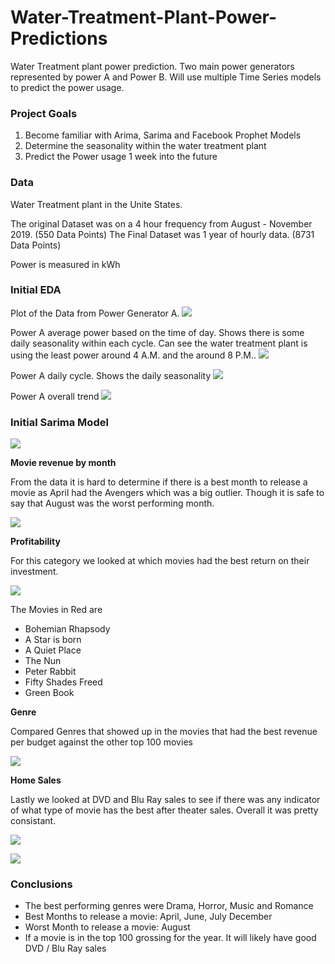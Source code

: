 # Water-Treatment-Plant-Power-Predictions
Water Treatment plant power prediction.  Two main power generators represented by power A and Power B.  Will use multiple Time Series models to predict the power usage.  


### Project Goals
1. Become familiar with Arima, Sarima and Facebook Prophet Models 
2. Determine the seasonality within the water treatment plant 
3. Predict the Power usage 1 week into the future 


### Data
Water Treatment plant in the Unite States.  

The original Dataset was on a 4 hour frequency from August - November 2019.  (550 Data Points)
The Final Dataset was 1 year of hourly data. (8731 Data Points)

Power is measured in kWh

### Initial EDA 

Plot of the Data from Power Generator A. 
![](https://github.com/Landstein/Water-Treatment-Plant-Power-Predictions/blob/master/images/Power%20A%204%20Month%20Data.png)

Power A average power based on the time of day.  Shows there is some daily seasonality within each cycle.  Can see the water treatment plant is using the least power around 4 A.M. and the around 8 P.M.. 
![](https://github.com/Landstein/Water-Treatment-Plant-Power-Predictions/blob/master/images/Power%20A%204%20Month%20Box%20Plot%20.png)

Power A daily cycle.  Shows the daily seasonality 
![](https://github.com/Landstein/Water-Treatment-Plant-Power-Predictions/blob/master/images/ETS%204%20hour%20Cycle%20.png)

Power A overall trend
![](https://github.com/Landstein/Water-Treatment-Plant-Power-Predictions/blob/master/images/Power%20A%204%20month%20trend.png)

### Initial Sarima Model 

![](https://github.com/Landstein/Water-Treatment-Plant-Power-Predictions/blob/master/images/Power%20A%20Sarima%20Model.png)



**Movie revenue by month**

From the data it is hard to determine if there is a best month to release a movie as April had the Avengers which was a big outlier.  Though it is safe to say that August was the worst performing month.  

![](https://github.com/Landstein/TopMovies/blob/master/images/Movie_release_month.png)

**Profitability**

For this category we looked at which movies had the best return on their investment.  

![](https://github.com/Landstein/TopMovies/blob/master/images/top_profit.png)

The Movies in Red are

- Bohemian Rhapsody
- A Star is born 
- A Quiet Place
- The Nun 
- Peter Rabbit
- Fifty Shades Freed 
- Green Book

**Genre**

Compared Genres that showed up in the movies that had the best revenue per budget against the other top 100 movies 

![](https://github.com/Landstein/TopMovies/blob/master/images/genre.png)

**Home Sales**

Lastly we looked at DVD and Blu Ray sales to see if there was any indicator of what type of movie has the best after theater sales.  Overall it was pretty consistant. 

![](https://github.com/Landstein/TopMovies/blob/master/images/homesales.png)

![](https://github.com/Landstein/TopMovies/blob/master/images/revenueandhomesales.png)

### Conclusions 

- The best performing genres were Drama, Horror, Music and Romance 
- Best Months to release a movie: April, June, July December 
- Worst Month to release a movie: August 
- If a movie is in the top 100 grossing for the year.  It will likely have good DVD / Blu Ray sales 
